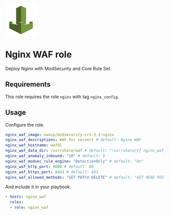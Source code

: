 <img src="/logos/nginx_waf.png" alt="nginx_waf logo" width="100" height="100">

# Nginx WAF role

Deploy Nginx with ModSecurity and Core Rule Set.

## Requirements

This role requires the role `nginx` with tag `nginx_config`.

## Usage

Configure the role.

```yml
nginx_waf_image: owasp/modsecurity-crs:3.3-nginx
nginx_waf_descriptions: WAF for server1 # default: Nginx WAF
nginx_waf_hostname: waf01
nginx_waf_data_dir: /usr/share/waf # default: "/usr/share/{{ nginx_waf_hostname }}"
nginx_waf_anomaly_inbound: "10" # default: 5
nginx_waf_modsec_rule_engine: "DetectionOnly" # default: "On"
nginx_waf_http_port: 8080 # default: 80
nginx_waf_https_port: 8443 # default: 443
nginx_waf_allowed_methods: "GET PATCH DELETE" # default: "GET HEAD POST OPTIONS"
```

And include it in your playbook.

```yml
- hosts: nginx_waf
  roles:
  - role: nginx_waf
```
